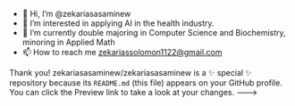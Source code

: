 - 👋 Hi, I’m @zekariasasaminew
- 👀 I’m interested in applying AI in the health industry.
- 🌱 I’m currently double majoring in Computer Science and Biochemistry, minoring in Applied Math
- 📫 How to reach me zekariassolomon1122@gmail.com

Thank you!
zekariasasaminew/zekariasasaminew is a ✨ special ✨ repository because its `README.md` (this file) appears on your GitHub profile.
You can click the Preview link to take a look at your changes.
--->
